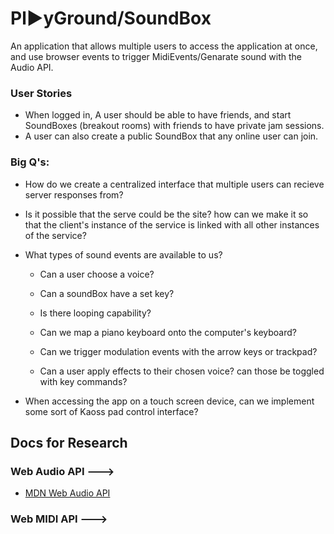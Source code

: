 # Pl▶️yGround/SoundBox

An application that allows multiple users to access the application at once, and use browser events to trigger MidiEvents/Genarate sound with the Audio API. 

### User Stories

* When logged in, A user should be able to have friends, and start SoundBoxes (breakout rooms) with friends to have private jam sessions.
* A user can also create a public SoundBox that any online user can join.

### Big Q's:

* How do we create a centralized interface that multiple users can recieve server responses from?

* Is it possible that the serve could be the site? how can we make it so that the client's instance of the service is linked with all other instances of the service?

* What types of sound events are available to us? 

  * Can a user choose a voice?
  * Can a soundBox have a set key?
  * Is there looping capability?
  * Can we map a piano keyboard onto the computer's keyboard? 
  * Can we trigger modulation events with the arrow keys or trackpad?

  * Can a user apply effects to their chosen voice? can those be toggled with key commands?

* When accessing the app on a touch screen device, can we implement some sort of Kaoss pad control interface?

## Docs for Research

### Web Audio API --->

* [MDN Web Audio API](https://developer.mozilla.org/en-US/docs/Web/API/Web_Audio_API)

### Web MIDI API --->
